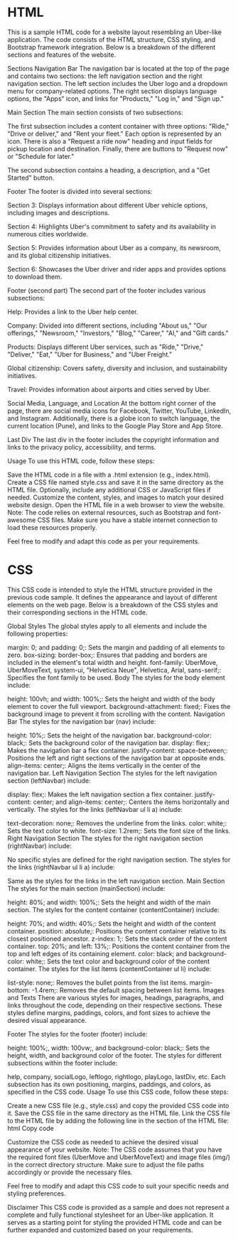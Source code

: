 #      HTML
This is a sample HTML code for a website layout resembling an Uber-like application. The code consists of the HTML structure, CSS styling, and Bootstrap framework integration. Below is a breakdown of the different sections and features of the website.

Sections
Navigation Bar
The navigation bar is located at the top of the page and contains two sections: the left navigation section and the right navigation section. The left section includes the Uber logo and a dropdown menu for company-related options. The right section displays language options, the "Apps" icon, and links for "Products," "Log in," and "Sign up."

Main Section
The main section consists of two subsections:

The first subsection includes a content container with three options: "Ride," "Drive or deliver," and "Rent your fleet." Each option is represented by an icon. There is also a "Request a ride now" heading and input fields for pickup location and destination. Finally, there are buttons to "Request now" or "Schedule for later."

The second subsection contains a heading, a description, and a "Get Started" button.

Footer
The footer is divided into several sections:

Section 3: Displays information about different Uber vehicle options, including images and descriptions.

Section 4: Highlights Uber's commitment to safety and its availability in numerous cities worldwide.

Section 5: Provides information about Uber as a company, its newsroom, and its global citizenship initiatives.

Section 6: Showcases the Uber driver and rider apps and provides options to download them.

Footer (second part)
The second part of the footer includes various subsections:

Help: Provides a link to the Uber help center.

Company: Divided into different sections, including "About us," "Our offerings," "Newsroom," "Investors," "Blog," "Career," "AI," and "Gift cards."

Products: Displays different Uber services, such as "Ride," "Drive," "Deliver," "Eat," "Uber for Business," and "Uber Freight."

Global citizenship: Covers safety, diversity and inclusion, and sustainability initiatives.

Travel: Provides information about airports and cities served by Uber.

Social Media, Language, and Location
At the bottom right corner of the page, there are social media icons for Facebook, Twitter, YouTube, LinkedIn, and Instagram. Additionally, there is a globe icon to switch language, the current location (Pune), and links to the Google Play Store and App Store.

Last Div
The last div in the footer includes the copyright information and links to the privacy policy, accessibility, and terms.

Usage
To use this HTML code, follow these steps:

Save the HTML code in a file with a .html extension (e.g., index.html).
Create a CSS file named style.css and save it in the same directory as the HTML file.
Optionally, include any additional CSS or JavaScript files if needed.
Customize the content, styles, and images to match your desired website design.
Open the HTML file in a web browser to view the website.
Note: The code relies on external resources, such as Bootstrap and font-awesome CSS files. Make sure you have a stable internet connection to load these resources properly.

Feel free to modify and adapt this code as per your requirements.





#      CSS


This CSS code is intended to style the HTML structure provided in the previous code sample. It defines the appearance and layout of different elements on the web page. Below is a breakdown of the CSS styles and their corresponding sections in the HTML code.

Global Styles
The global styles apply to all elements and include the following properties:

margin: 0; and padding: 0;: Sets the margin and padding of all elements to zero.
box-sizing: border-box;: Ensures that padding and borders are included in the element's total width and height.
font-family: UberMove, UberMoveText, system-ui, "Helvetica Neue", Helvetica, Arial, sans-serif;: Specifies the font family to be used.
Body
The styles for the body element include:

height: 100vh; and width: 100%;: Sets the height and width of the body element to cover the full viewport.
background-attachment: fixed;: Fixes the background image to prevent it from scrolling with the content.
Navigation Bar
The styles for the navigation bar (nav) include:

height: 10%;: Sets the height of the navigation bar.
background-color: black;: Sets the background color of the navigation bar.
display: flex;: Makes the navigation bar a flex container.
justify-content: space-between;: Positions the left and right sections of the navigation bar at opposite ends.
align-items: center;: Aligns the items vertically in the center of the navigation bar.
Left Navigation Section
The styles for the left navigation section (leftNavbar) include:

display: flex;: Makes the left navigation section a flex container.
justify-content: center; and align-items: center;: Centers the items horizontally and vertically.
The styles for the links (leftNavbar ul li a) include:

text-decoration: none;: Removes the underline from the links.
color: white;: Sets the text color to white.
font-size: 1.2rem;: Sets the font size of the links.
Right Navigation Section
The styles for the right navigation section (rightNavbar) include:

No specific styles are defined for the right navigation section.
The styles for the links (rightNavbar ul li a) include:

Same as the styles for the links in the left navigation section.
Main Section
The styles for the main section (mainSection) include:

height: 80%; and width: 100%;: Sets the height and width of the main section.
The styles for the content container (contentContainer) include:

height: 70%; and width: 40%;: Sets the height and width of the content container.
position: absolute;: Positions the content container relative to its closest positioned ancestor.
z-index: 1;: Sets the stack order of the content container.
top: 20%; and left: 13%;: Positions the content container from the top and left edges of its containing element.
color: black; and background-color: white;: Sets the text color and background color of the content container.
The styles for the list items (contentContainer ul li) include:

list-style: none;: Removes the bullet points from the list items.
margin-bottom: -1.4rem;: Removes the default spacing between list items.
Images and Texts
There are various styles for images, headings, paragraphs, and links throughout the code, depending on their respective sections. These styles define margins, paddings, colors, and font sizes to achieve the desired visual appearance.

Footer
The styles for the footer (footer) include:

height: 100%;, width: 100vw;, and background-color: black;: Sets the height, width, and background color of the footer.
The styles for different subsections within the footer include:

help, company, socialLogo, leftlogo, rightlogo, playLogo, lastDiv, etc.
Each subsection has its own positioning, margins, paddings, and colors, as specified in the CSS code.
Usage
To use this CSS code, follow these steps:

Create a new CSS file (e.g., style.css) and copy the provided CSS code into it.
Save the CSS file in the same directory as the HTML file.
Link the CSS file to the HTML file by adding the following line in the <head> section of the HTML file:
html
Copy code
<link rel="stylesheet" href="style.css">
Customize the CSS code as needed to achieve the desired visual appearance of your website.
Note: The CSS code assumes that you have the required font files (UberMove and UberMoveText) and image files (img/) in the correct directory structure. Make sure to adjust the file paths accordingly or provide the necessary files.

Feel free to modify and adapt this CSS code to suit your specific needs and styling preferences.

Disclaimer
This CSS code is provided as a sample and does not represent a complete and fully functional stylesheet for an Uber-like application. It serves as a starting point for styling the provided HTML code and can be further expanded and customized based on your requirements.